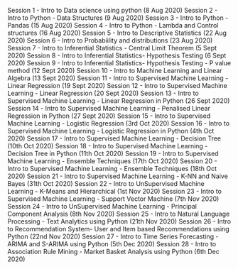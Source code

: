 Session 1 - Intro to Data science using python (8 Aug 2020)
Session 2 - Intro to Python - Data Structures (9 Aug 2020)
Session 3 - Intro to Python - Pandas (15 Aug 2020)
Session 4 - Intro to Python - Lambda and Control structures (16 Aug 2020)
Session 5 - Intro to Descriptive Statistics (22 Aug 2020)
Session 6 - Intro to Probabiility and distributions (23 Aug 2020)
Session 7 - Intro to Inferential Statistics -  Central Limit Theorem (5 Sept 2020)
Session 8 - Intro to Inferential Statistics- Hypothesis Testing  (6 Sept 2020)
Session 9 - Intro to Inferential Statistics- Hypothesis Testing - P value method  (12 Sept 2020)
Session 10 - Intro to Machine Learning and Linear Algebra  (13 Sept 2020)
Session 11 - Intro to Supervised Machine Learning - Linear Regression  (19 Sept 2020)
Session 12 - Intro to Supervised Machine Learning - Linear Regression  (20 Sept 2020)
Session 13 - Intro to Supervised Machine Learning - Linear Regression in Python  (26 Sept 2020)
Session 14 - Intro to Supervised Machine Learning - Penalised Linear Regression in Python  (27 Sept 2020)
Session 15 - Intro to Supervised Machine Learning - Logistic Regression (3rd Oct 2020)
Session 16 - Intro to Supervised Machine Learning - Logistic Regression in Python  (4th Oct 2020)
Session 17 - Intro to Supervised Machine Learning - Decision Tree (10th Oct 2020)
Session 18 - Intro to Supervised Machine Learning - Decision Tree in Python  (11th Oct 2020)
Session 19 - Intro to Supervised Machine Learning - Ensemble Techniques (17th Oct 2020)
Session 20 - Intro to Supervised Machine Learning - Ensemble Techniques (18th Oct 2020)
Session 21 - Intro to Supervised Machine Learning - K-NN and Naive Bayes (31th Oct 2020)
Session 22 - Intro to UnSupervised Machine Learning - K-Means and Hierarchical (1st Nov 2020)
Session 23 - Intro to Supervised Machine Learning - Support Vector Machine (7th Nov 2020)
Session 24 - Intro to UnSupervised Machine Learning - Principal Component Analysis (8th Nov 2020)
Session 25 - Intro to Natural Language Processing - Text Analytics using Python (21th Nov 2020)
Session 26 - Intro to Recommendation System- User and Item based Recommendations using Python (22nd Nov 2020)
Session 27 - Intro to Time Series Forecasting - ARIMA and S-ARIMA using Python (5th Dec 2020)
Session 28 - Intro to Association Rule Mining - Market Basket Analysis using Python (6th Dec 2020)